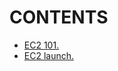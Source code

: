 # CONTENTS

- [EC2 101.](https://github.com/Nouvellie/amazon-1st/blob/amazon/course/02.ec2/ec2-101.md)
- [EC2 launch.](https://github.com/Nouvellie/amazon-1st/blob/amazon/course/02.ec2/ec2-launch.md)